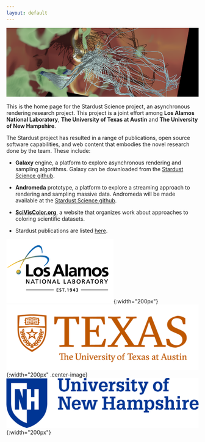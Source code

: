 ```yaml
---
layout: default
---
```


![Galaxy rendering](assets/teaser.png)

This is the home page for the Stardust Science project, an asynchronous rendering research project. This project is a joint effort among **Los Alamos National Laboratory**, **The University of Texas at Austin** and **The University of New Hampshire**. 

The Stardust project has resulted in a range of publications, open source software capabilities, and web content that embodies the novel research done by the team. These include:

- **Galaxy** engine, a platform to explore asynchronous rendering and sampling algorithms. Galaxy can be downloaded from the [Stardust Science github](http://www.github.com/stardustscience).

- **Andromeda** prototype, a platform to explore a streaming approach to rendering and sampling massive data. Andromeda will be made available at the [Stardust Science github](http://www.github.com/stardustscience).

- [**SciVisColor.org**](http://www.sciviscolor.org), a website that organizes work about approaches to coloring scientific datasets.

- Stardust publications are listed [here](publications).

![logo](/assets/lanl-logo-footer.png){:width="200px"}
![logo](/assets/ut_logo.png){:width="200px" .center-image}
![logo](/assets/unh_logo.png){:width="200px"}

